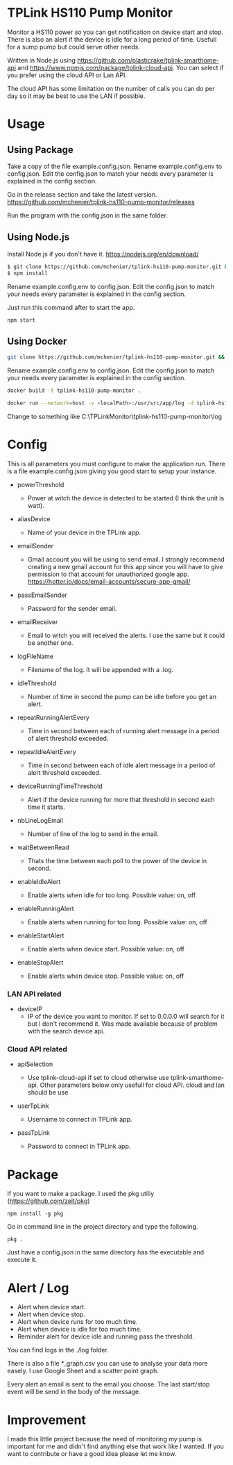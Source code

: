 # TPLink HS110 Pump Monitor
Monitor a HS110 power so you can get notification on device start and stop.
There is also an alert if the device is idle for a long period of time.
Usefull for a sump pump but could serve other needs.

Written in Node.js using https://github.com/plasticrake/tplink-smarthome-api and https://www.npmjs.com/package/tplink-cloud-api.
You can select if you prefer using the cloud API or Lan API.

The cloud API has some limitation on the number of calls you can do per day so it may be best to use the LAN if possible.

# Usage 

## Using Package

Take a copy of the file example.config.json.
Rename example.config.env to config.json.
Edit the config.json to match your needs every parameter is explained in the config section.

Go in the release section and take the latest version.
https://github.com/mchenier/tplink-hs110-pump-monitor/releases

Run the program with the config.json in the same folder.

## Using Node.js

Install Node.js if you don't have it. https://nodejs.org/en/download/

```sh
$ git clone https://github.com/mchenier/tplink-hs110-pump-monitor.git && cd tplink-hs110-pump-monitor
$ npm install
```

Rename example.config.env to config.json.
Edit the config.json to match your needs every parameter is explained in the config section.

Just run this command after to start the app.
```
npm start
```

## Using Docker

```sh
git clone https://github.com/mchenier/tplink-hs110-pump-monitor.git && cd tplink-hs110-pump-monitor
```

Rename example.config.env to config.json.
Edit the config.json to match your needs every parameter is explained in the config section.

```sh
docker build -t tplink-hs110-pump-monitor .

docker run --network=host -v <localPath>:/usr/src/app/log -d tplink-hs110-pump-monitor
```

Change <localPath> to something like C:\TPLinkMonitor\tplink-hs110-pump-monitor\log

# Config

This is all parameters you must configure to make the application run. There is a file example.config.json giving you good start to setup your instance.

+ powerThreshold
    + Power at witch the device is detected to be started (I think the unit is watt).

+ aliasDevice
    + Name of your device in the TPLink app.

+ emailSender
    + Gmail account you will be using to send email.
    I strongly recommend creating a new gmail account for this app since you will have to give permission to that account for unauthorized google app.
    https://hotter.io/docs/email-accounts/secure-app-gmail/

+ passEmailSender
    + Password for the sender email.

+ emailReceiver
    + Email to witch you will received the alerts. I use the same but it could be another one.

+ logFileName
    + Filename of the log. It will be appended with a .log.

+ idleThreshold
    + Number of time in second the pump can be idle before you get an alert.

+ repeatRunningAlertEvery
    + Time in second between each of running alert message in a period of alert threshold exceeded.

+ repeatIdleAlertEvery
    + Time in second between each of idle alert message in a period of alert threshold exceeded.

+ deviceRunningTimeThreshold
    + Alert if the device running for more that threshold in second each time it starts.

+ nbLineLogEmail
    + Number of line of the log to send in the email.

+ waitBetweenRead
    + Thats the time between each poll to the power of the device in second.

+ enableIdleAlert
    + Enable alerts when idle for too long. Possible value: on, off

+ enableRunningAlert
    + Enable alerts when running for too long. Possible value: on, off

+ enableStartAlert
    + Enable alerts when device start. Possible value: on, off

+ enableStopAlert
    + Enable alerts when device stop. Possible value: on, off

### LAN API related

+ deviceIP
    + IP of the device you want to monitor. If set to 0.0.0.0 will search for it but I don't recommend it. Was made available because of problem with the search device api.

### Cloud API related

+ apiSelection
    + Use tplink-cloud-api if set to cloud otherwise use tplink-smarthome-api. Other parameters below only usefull for cloud API.
    cloud and lan should be use

+ userTpLink
    + Username to connect in TPLink app.

+ passTpLink
    + Password to connect in TPLink app.

# Package

If you want to make a package. I used the pkg utiliy (https://github.com/zeit/pkg)

```
npm install -g pkg
```

Go in command line in the project directory and type the following.

```
pkg .
```

Just have a config.json in the same directory has the executable and execute it.

# Alert / Log

+ Alert when device start.
+ Alert when device stop.
+ Alert when device runs for too much time.
+ Alert when device is idle for too much time.
+ Reminder alert for device idle and running pass the threshold.

You can find logs in the ./log folder. 

There is also a file *_graph.csv you can use to analyse your data more easely. I use Google Sheet and a scatter point graph.

Every alert an email is sent to the email you choose. The last start/stop event will be send in the body of the message.

# Improvement

I made this little project because the need of monitoring my pump is important for me and didn't find anything else that work like I wanted.
If you want to contribute or have a good idea please let me know.
